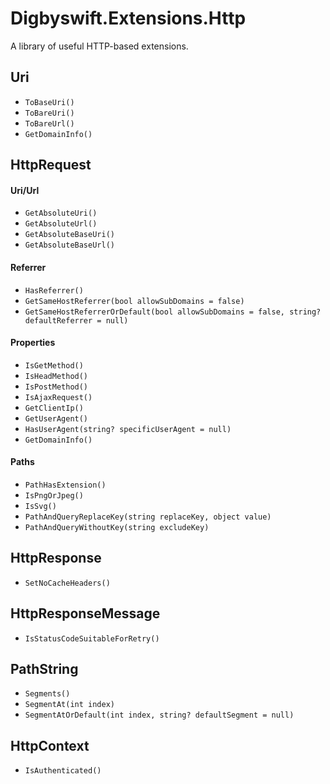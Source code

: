 # Digbyswift.Extensions.Http

A library of useful HTTP-based extensions.

## Uri

- `ToBaseUri()`
- `ToBareUri()`
- `ToBareUrl()`
- `GetDomainInfo()`

## HttpRequest

#### Uri/Url

- `GetAbsoluteUri()`
- `GetAbsoluteUrl()`
- `GetAbsoluteBaseUri()`
- `GetAbsoluteBaseUrl()`

#### Referrer
- `HasReferrer()`
- `GetSameHostReferrer(bool allowSubDomains = false)`
- `GetSameHostReferrerOrDefault(bool allowSubDomains = false, string? defaultReferrer = null)`

#### Properties
- `IsGetMethod()`
- `IsHeadMethod()`
- `IsPostMethod()`
- `IsAjaxRequest()`
- `GetClientIp()`
- `GetUserAgent()`
- `HasUserAgent(string? specificUserAgent = null)`
- `GetDomainInfo()`

#### Paths
- `PathHasExtension()`
- `IsPngOrJpeg()`
- `IsSvg()`
- `PathAndQueryReplaceKey(string replaceKey, object value)`
- `PathAndQueryWithoutKey(string excludeKey)`

## HttpResponse
- `SetNoCacheHeaders()`

## HttpResponseMessage
- `IsStatusCodeSuitableForRetry()`

## PathString
- `Segments()`
- `SegmentAt(int index)`
- `SegmentAtOrDefault(int index, string? defaultSegment = null)`

## HttpContext

- `IsAuthenticated()`
